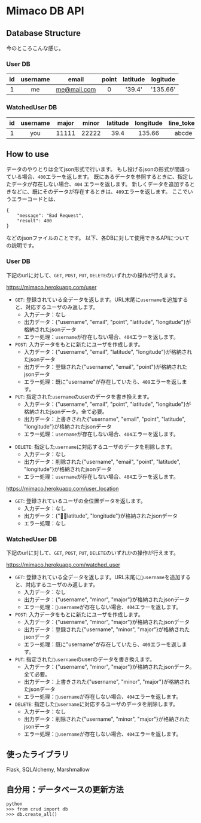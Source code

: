 # Mimaco DB API
## Database Structure
今のところこんな感じ。

### User DB
| id | username | email | point| latitude | logitude |
|:---:|:---:|:---:|:---:|:---:|:---:|
| 1 | me | me@mail.com | 0 | '39.4' | '135.66' |


### WatchedUser DB
| id | username | major | minor| latitude | longitude | line_token|
|:---:|:---:|:---:|:---:|:---:|:---:|:---:|
| 1 | you | 11111 | 22222 | 39.4 | 135.66 | abcde |


## How to use
データのやりとりは全てjson形式で行います。
もし投げるjsonの形式が間違っている場合、`400`エラーを返します。
既にあるデータを参照するときに、指定したデータが存在しない場合、`404` エラーを返します。
新しくデータを追加するときなどに、既にそのデータが存在するときは、`409`エラーを返します。
ここでいうエラーコードとは、
```
{
    "message": "Bad Request",
    "result": 400
}
```
などのjsonファイルのことです。
以下、各DBに対して使用できるAPIについての説明です。

### User DB
下記のurlに対して、`GET`, `POST`, `PUT`, `DELETE`のいずれかの操作が行えます。

https://mimaco.herokuapp.com/user

* `GET`: 登録されている全データを返します。URL末尾に`username`を追加すると、対応するユーザのみ返します。
  * 入力データ：なし
  * 出力データ：{"username", "email", "point", "latitude", "longitude"}が格納されたjsonデータ
  * エラー処理：`username`が存在しない場合、`404`エラーを返します。
* `POST`: 入力データをもとに新たにユーザを作成します。
  * 入力データ：{"username", "email", "latitude", "longitude"}が格納されたjsonデータ
  * 出力データ：登録された{"username", "email", "point"}が格納されたjsonデータ
  * エラー処理：既に"username"が存在していたら、`409`エラーを返します。
* `PUT`: 指定された`username`のuserのデータを書き換えます。
  * 入力データ：{"username", "email", "point", "latitude", "longitude"}が格納されたjsonデータ。全て必要。
  * 出力データ：上書きされた{"username", "email", "point", "latitude", "longitude"}が格納されたjsonデータ
  * エラー処理：`username`が存在しない場合、`404`エラーを返します。
<!-- * `PATCH`: 指定した`username`のユーザのポイント指定した数だけ足します。
  * 入力データ：{"point_increment"}が格納されたjsonデータ
  * 出力データ：ポイントが足されたユーザの{"username", "email", "point"}が格納されたjsonデータ
  * エラー処理：`username`が存在しない場合、`404`エラーを返します。 -->

* `DELETE`: 指定した`username`に対応するユーザのデータを削除します。
  * 入力データ：なし
  * 出力データ：削除された{"username", "email", "point", "latitude", "longitude"}が格納されたjsonデータ
  * エラー処理：`username`が存在しない場合、`404`エラーを返します。

https://mimaco.herokuapp.com/user_location

* `GET`: 登録されているユーザの全位置データを返します。
  * 入力データ：なし
  * 出力データ：{"latitude", "longitude"}が格納されたjsonデータ
  * エラー処理：なし

### WatchedUser DB
下記のurlに対して、`GET`, `POST`, `PUT`, `DELETE`のいずれかの操作が行えます。

https://mimaco.herokuapp.com/watched_user

* `GET`: 登録されている全データを返します。URL末尾に`username`を追加すると、対応するユーザのみ返します。
  * 入力データ：なし
  * 出力データ：{"username", "minor", "major"}が格納されたjsonデータ
  * エラー処理：`username`が存在しない場合、`404`エラーを返します。
* `POST`: 入力データをもとに新たにユーザを作成します。
  * 入力データ：{"username", "minor", "major"}が格納されたjsonデータ
  * 出力データ：登録された{"username", "minor", "major"}が格納されたjsonデータ
  * エラー処理：既に"username"が存在していたら、`409`エラーを返します。
* `PUT`: 指定された`username`のuserのデータを書き換えます。
  * 入力データ：{"username", "minor", "major"}が格納されたjsonデータ。全て必要。
  * 出力データ：上書きされた{"username", "minor", "major"}が格納されたjsonデータ
  * エラー処理：`username`が存在しない場合、`404`エラーを返します。
* `DELETE`: 指定した`username`に対応するユーザのデータを削除します。
  * 入力データ：なし
  * 出力データ：削除された{"username", "minor", "major"}が格納されたjsonデータ
  * エラー処理：`username`が存在しない場合、`404`エラーを返します。


## 使ったライブラリ
Flask, SQLAlchemy, Marshmallow


## 自分用：データベースの更新方法
    python
    >>> from crud import db
    >>> db.create_all()
